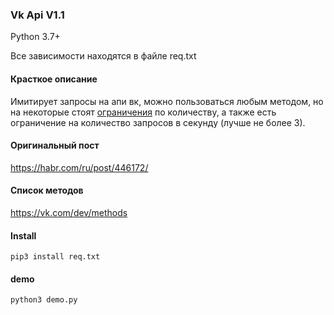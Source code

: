 ### Vk Api V1.1
Python 3.7+

Все зависимости находятся в файле req.txt

#### Красткое описание

Имитирует запросы на апи вк, можно пользоваться любым методом, но на некоторые стоят [ограничения](https://vk.com/dev/data_limits) по количеству, а также есть ограничение на количество запросов в секунду (лучше не более 3).

#### Оригинальный пост
https://habr.com/ru/post/446172/

#### Список методов
https://vk.com/dev/methods

#### Install

````
pip3 install req.txt
````

#### demo
````
python3 demo.py
````